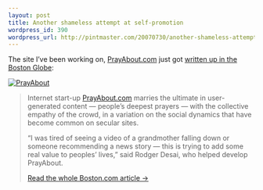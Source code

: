 ```yaml
--- 
layout: post
title: Another shameless attempt at self-promotion
wordpress_id: 390
wordpress_url: http://pintmaster.com/20070730/another-shameless-attempt-at-self-promotion/
---
```

<p>The site I&rsquo;ve been working on, <a href="http://prayabout.com">PrayAbout.com</a> just got <a href="http://www.boston.com/business/personaltech/articles/2007/07/30/spiritual_support_in_a_virtual_community/">written up in the Boston Globe</a>:</p>
<p><a href="http://www.prayabout.com"><img src="http://topstartup.com/wp-content/uploads/2007/07/prayabout.png" alt="PrayAbout" /></a></p>
<blockquote><p>Internet start-up <a href="http://prayabout.com/">PrayAbout.com</a> marries the ultimate in user-generated content &mdash; people&rsquo;s deepest prayers &mdash; with the collective empathy of the crowd, in a variation on the social dynamics that have become common on secular sites.</p>
<p>&ldquo;I was tired of seeing a video of a grandmother falling down or someone recommending a news story &mdash; this is trying to add some real value to peoples&rsquo; lives,&rdquo; said Rodger Desai, who helped develop PrayAbout.</p>
<p><a href="http://http://www.boston.com/business/personaltech/articles/2007/07/30/spiritual_support_in_a_virtual_community/">Read the whole Boston.com article -&gt;</a></p></blockquote>
